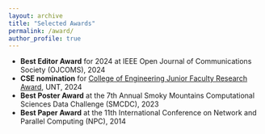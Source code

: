 ```yaml
---
layout: archive
title: "Selected Awards"
permalink: /award/
author_profile: true
---
```

* <strong>Best Editor Award</strong> for 2024 at IEEE Open Journal of Communications Society (OJCOMS), 2024
* <strong>CSE nomination</strong> for [College of Engineering Junior Faculty Research Award](https://engineering.unt.edu/sites/default/files/CENG_Junior_Faculty_Research_Award.pdf), UNT, 2024
* <strong>Best Poster Award</strong> at the 7th Annual Smoky Mountains Computational Sciences Data Challenge (SMCDC), 2023
* <strong>Best Paper Award</strong> at the 11th International Conference on Network and Parallel Computing (NPC), 2014

